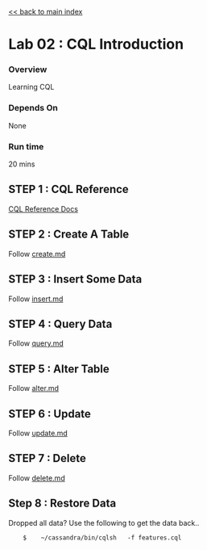 <link rel='stylesheet' href='../assets/css/main.css'/>

[<< back to main index](../README.md) 

Lab 02 : CQL Introduction
=========================

### Overview
Learning CQL

### Depends On 
None

### Run time
20 mins


## STEP 1 : CQL Reference
[CQL Reference Docs](http://docs.datastax.com/en//cql/latest/cql/cqlIntro.html)

## STEP 2 : Create A Table
Follow [create.md](2.1-create.md)

## STEP 3 : Insert Some Data
Follow [insert.md](2.2-insert.md)

## STEP 4 : Query Data
Follow [query.md](2.3-query.md)

## STEP 5 : Alter Table
Follow [alter.md](2.4-alter.md)

## STEP 6 : Update
Follow [update.md](2.5-update.md)

## STEP 7 : Delete
Follow [delete.md](2.6-delete.md)

## Step 8 : Restore Data
Dropped all data?  Use the following to get the data back..
```
    $    ~/cassandra/bin/cqlsh   -f features.cql
```


